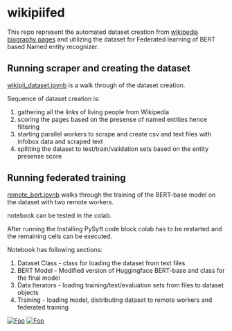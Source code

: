# wikipiifed


This repo represent the automated dataset creation from [wikipedia biography pages](https://en.wikipedia.org/wiki/Category:Living_people) and utilizing the dataset for Federated learning of BERT based Named entity recognizer.


## Running scraper and creating the dataset

[wikipii_dataset.ipynb](https://github.com/ratmcu/wikipiifed/blob/master/wikipii_dataset.ipynb) is a walk through of the dataset creation. 

Sequence of dataset creation is:

1. gathering all the links of living people from Wikipedia
2. scoring the pages based on the presense of named entities hence filtering
3. starting parallel workers to scrape and create csv and text files with infobox data and scraped text 
4. splitting the dataset to test/train/validation sets based on the entity presense score

## Running federated training

[remote_bert.ipynb](https://github.com/ratmcu/wikipiifed/blob/master/remote_bert.ipynb) walks through the training of the BERT-base model on the dataset with two remote workers.

notebook can be tested in the colab. 

After running the Installing PySyft code block colab has to be restarted and the remaining cells can be executed. 

Notebook has following sections:

1. Dataset Class - class for loading the dataset from text files
2. BERT Model - Modified version of Huggingface BERT-base and class for the final model
3. Data Iterators - loading training/test/evaluation sets from files to dataset objects
4. Training - loading model, distributing dataset to remote workers and federated training






[![Foo](https://avatars1.githubusercontent.com/u/6571379?s=200&v=4 )](http://imrsv.ai/)
[![Foo](https://d9hhrg4mnvzow.cloudfront.net/discover.mitacs.ca/innovationroi/1qoj9ta-mitacs-transparent_07w02d000000000000001.png)](https://www.mitacs.ca/en)
